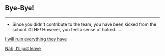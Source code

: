 ## Bye-Bye!

---

* Since you didn't contribute to the team, you have been kicked from the school. GLHF!
However, you feel a sense of hatred......

[I will ruin everything they have](got-caught.md)

[Nah, I'll just leave](../where.md/)